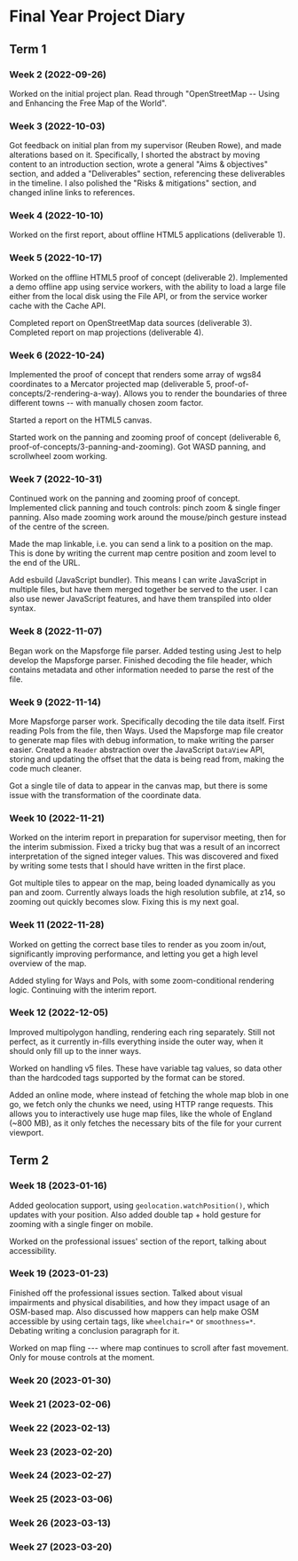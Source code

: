 # Final Year Project Diary

## Term 1

### Week 2 (2022-09-26)

Worked on the initial project plan. Read through "OpenStreetMap -- Using and Enhancing the Free Map of the World".

### Week 3 (2022-10-03)

Got feedback on initial plan from my supervisor (Reuben Rowe), and made alterations based on it. Specifically, I shorted the abstract by moving content to an introduction section, wrote a general "Aims & objectives" section, and added a "Deliverables" section, referencing these deliverables in the timeline. I also polished the "Risks & mitigations" section, and changed inline links to references.

### Week 4 (2022-10-10)

Worked on the first report, about offline HTML5 applications (deliverable 1).

### Week 5 (2022-10-17)

Worked on the offline HTML5 proof of concept (deliverable 2). Implemented a demo offline app using service workers, with the ability to load a large file either from the local disk using the File API, or from the service worker cache with the Cache API.

Completed report on OpenStreetMap data sources (deliverable 3). Completed report on map projections (deliverable 4).

### Week 6 (2022-10-24)

Implemented the proof of concept that renders some array of wgs84 coordinates to a Mercator projected map (deliverable 5, proof-of-concepts/2-rendering-a-way). Allows you to render the boundaries of three different towns -- with manually chosen zoom factor.

Started a report on the HTML5 canvas.

Started work on the panning and zooming proof of concept (deliverable 6, proof-of-concepts/3-panning-and-zooming). Got WASD panning, and scrollwheel zoom working.

### Week 7 (2022-10-31)

Continued work on the panning and zooming proof of concept. Implemented click panning and touch controls: pinch zoom & single finger panning. Also made zooming work around the mouse/pinch gesture instead of the centre of the screen.

Made the map linkable, i.e. you can send a link to a position on the map. This is done by writing the current map centre position and zoom level to the end of the URL.

Add esbuild (JavaScript bundler). This means I can write JavaScript in multiple files, but have them merged together be served to the user. I can also use newer JavaScript features, and have them transpiled into older syntax.

### Week 8 (2022-11-07)

Began work on the Mapsforge file parser. Added testing using Jest to help develop the Mapsforge parser. Finished decoding the file header, which contains metadata and other information needed to parse the rest of the file.

### Week 9 (2022-11-14)

More Mapsforge parser work. Specifically decoding the tile data itself. First reading PoIs from the file, then Ways. Used the Mapsforge map file creator to generate map files with debug information, to make writing the parser easier. Created a `Reader` abstraction over the JavaScript `DataView` API, storing and updating the offset that the data is being read from, making the code much cleaner.

Got a single tile of data to appear in the canvas map, but there is some issue with the transformation of the coordinate data.

### Week 10 (2022-11-21)

Worked on the interim report in preparation for supervisor meeting, then for the interim submission. Fixed a tricky bug that was a result of an incorrect interpretation of the signed integer values. This was discovered and fixed by writing some tests that I should have written in the first place.

Got multiple tiles to appear on the map, being loaded dynamically as you pan and zoom. Currently always loads the high resolution subfile, at z14, so zooming out quickly becomes slow. Fixing this is my next goal.

### Week 11 (2022-11-28)

Worked on getting the correct base tiles to render as you zoom in/out, significantly improving performance, and letting you get a high level overview of the map.

Added styling for Ways and PoIs, with some zoom-conditional rendering logic. Continuing with the interim report.

### Week 12 (2022-12-05)

Improved multipolygon handling, rendering each ring separately. Still not perfect, as it currently in-fills everything inside the outer way, when it should only fill up to the inner ways.

Worked on handling v5 files. These have variable tag values, so data other than the hardcoded tags supported by the format can be stored.

Added an online mode, where instead of fetching the whole map blob in one go, we fetch only the chunks we need, using HTTP range requests. This allows you to interactively use huge map files, like the whole of England (~800 MB), as it only fetches the necessary bits of the file for your current viewport.

## Term 2

### Week 18 (2023-01-16)

Added geolocation support, using `geolocation.watchPosition()`, which updates with your position. Also added double tap + hold gesture for zooming with a single finger on mobile.

Worked on the professional issues' section of the report, talking about accessibility.

### Week 19 (2023-01-23)

Finished off the professional issues section. Talked about visual impairments and physical disabilities, and how they impact usage of an OSM-based map. Also discussed how mappers can help make OSM accessible by using certain tags, like `wheelchair=*` or `smoothness=*`. Debating writing a conclusion paragraph for it.

Worked on map fling --- where map continues to scroll after fast movement. Only for mouse controls at the moment.

### Week 20 (2023-01-30)

### Week 21 (2023-02-06)

### Week 22 (2023-02-13)

### Week 23 (2023-02-20)

### Week 24 (2023-02-27)

### Week 25 (2023-03-06)

### Week 26 (2023-03-13)

### Week 27 (2023-03-20)
